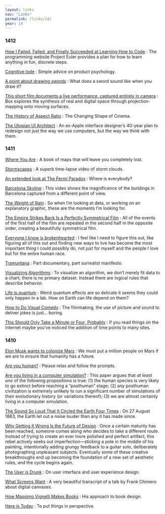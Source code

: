 ```yaml
---
layout: links
nav: "Links"
permalink: /links/14/
year: 14
---
```


### 1412

[How I Failed, Failed, and Finally Succeeded at Learning How to Code](http://www.theatlantic.com/technology/archive/2011/06/how-i-failed-failed-and-finally-succeeded-at-learning-how-to-code/239855/?single_page=true)
: The programming website Project Euler provides a plan for how to learn anything in fun, discrete steps.

[Cognitive lode](http://coglode.com)
: Simple advice on product psychology.

[A point about drawing swords](https://www.youtube.com/watch?v=yzbfuI0PMdA)
: What does a sword sound like when you draw it?

[This short film documents a live performance, captured entirely in camera](http://vimeo.com/75260457)
: Box explores the synthesis of real and digital space through projection-mapping onto moving surfaces.

[The History of Aspect Ratio](http://vimeo.com/68830569)
: The Changing Shape of Cinema.

[The Utopian UI Architect](https://medium.com/re-form/the-utopian-ui-architect-34dead42a28)
: An ex-Apple interface designer’s 40-year plan to redesign not just the way we use computers, but the way we think with them.

### 1411

[Where You Are](http://where-you-are.com/)
: A book of maps that will leave you completely lost.

[Stormscapes](http://vimeo.com/110140870)
: A superb time-lapse video of storm clouds.

[An extended look at The Fermi Paradox](http://waitbutwhy.com/2014/05/fermi-paradox.html)
: Where is everybody?

[Barcelona Skyline](http://vimeo.com/78822120)
: This video shows the magnificence of the buildings in Barcelona captured from a different point of view.

[The Weight of Rain](http://style.org/visualized/)
: So when I’m looking at data, or working on an explanatory graphic, these are the moments I’m looking for.

[The Empire Strikes Back Is a Perfectly Symmetrical Film](http://dejareviewer.com/2014/05/20/cinematic-chiasmus-the-empire-strikes-back-is-a-perfectly-symmetrical-film/)
: All of the events of the first half of the film are repeated in the second half in the opposite order, creating a beautifully symmetrical film.

[Everyone I know is brokenhearted](http://zenarchery.com/2014/08/everyone-i-know-is-brokenhearted/)
: I feel like I need to figure this out, like figuring all of this out and finding new ways to live has become the most important thing I could possibly do, not just for myself and the people I love but for the entire human race.

[Tramuntana](http://vimeo.com/61516266)
: Part documentary, part surrealist manifesto.

[Visualizing Algorithms](http://bost.ocks.org/mike/algorithms/)
: To visualize an algorithm, we don’t merely fit data to a chart; there is no primary dataset. Instead there are logical rules that describe behavior.

[Life is quantum](http://aeon.co/magazine/science/quantum-biology-the-uncanny-order-of-life/)
: Weird quantum effects are so delicate it seems they could only happen in a lab. How on Earth can life depend on them?

[How to Do Visual Comedy](https://www.youtube.com/watch?v=3FOzD4Sfgag)
: The filmmaking, the use of picture and sound to deliver jokes is just… boring.

[This Should Only Take a Minute or Four, Probably](https://medium.com/@fchimero/this-should-only-take-a-minute-or-four-probably-e38bb7bf2adf)
: If you read things on the internet maybe you’ve noticed the addition of time points to many sites.

### 1410

[Elon Musk wants to colonize Mars](http://aeon.co/magazine/technology/the-elon-musk-interview-on-mars/)
: We must put a million people on Mars if we are to ensure that humanity has a future.

[Are you human?](http://www.ted.com/talks/ze_frank_are_you_human)
: Please relax and follow the prompts.

[Are you living in a computer simulation?](http://www.simulation-argument.com/simulation.html)
: This paper argues that _at least one_ of the following propositions is true: (1) the human species is very likely to go extinct before reaching a “posthuman” stage; (2) any posthuman civilization is extremely unlikely to run a significant number of simulations of their evolutionary history (or variations thereof); (3) we are almost certainly living in a computer simulation.

[The Sound So Loud That It Circled the Earth Four Times](http://nautil.us/blog/the-sound-so-loud-that-it-circled-the-earth-four-times)
: On 27 August 1883, the Earth let out a noise louder than any it has made since.

[Why Getting It Wrong Is the Future of Design](http://www.wired.com/2014/09/wrong-theory/)
: Once a certain maturity has been reached, someone comes along who decides to take a different route. Instead of trying to create an ever more polished and perfect artifact, this rebel actively seeks out imperfection—sticking a pole in the middle of his painting, intentionally adding grungy feedback to a guitar solo, deliberately photographing unpleasant subjects. Eventually some of these creative breakthroughs end up becoming the foundation of a new set of aesthetic rules, and the cycle begins again.

[The User is Drunk](http://www.youtube.com/watch?v=r2CbbBLVaPk)
: On user interface and user experience design.

[What Screens Want](http://frankchimero.com/talks/what-screens-want/transcript/)
: A very beautiful transcript of a talk by Frank Chimero about digital canvases.

[How Massimo Vignelli Makes Books](http://vimeo.com/64811872)
: His approach to book design.

[Here is Today](http://hereistoday.com/)
: To put things in perspective.

